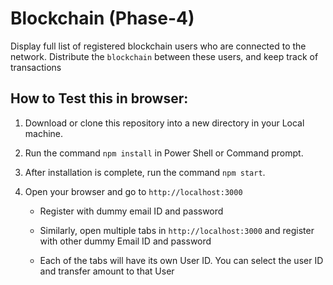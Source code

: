 # Blockchain (Phase-4)


Display full list of registered blockchain users who are connected to the network. Distribute the `blockchain` between these users, and keep track of transactions


## How to Test this in browser:

1) Download or clone this repository into a new directory in your Local machine.

2) Run the command `npm install` in Power Shell or Command prompt.

3) After installation is complete, run the command `npm start`.

4) Open your browser and go to `http://localhost:3000`

	- Register with dummy email ID and password

	- Similarly, open multiple tabs in `http://localhost:3000` and register with other dummy Email ID and password

	- Each of the tabs will have its own User ID. You can select the user ID and transfer amount to that User



